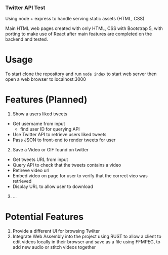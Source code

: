 ### Twitter API Test

Using node + express to handle serving static assets (HTML, CSS)

Main HTML web pages created with only HTML, CSS with Bootstrap 5, with porting to make use of React after main features are completed on the backend and tested.

# Usage

To start clone the repository and run `node index` to start web server then open a web browser to localhost:3000

# Features (Planned)

1. Show a users liked tweets
  - Get username from input
    - find user ID for querying API
  - Use Twitter API to retrieve users liked tweets
  - Pass JSON to front-end to render tweets for user


2. Save a Video or GIF found on twitter
  - Get tweets URL from input
  - Query API to check that the tweets contains a video
  - Retireve video url
  - Embed video on page for user to verify that the correct vieo was retrieved
  - Display URL to allow user to download
  
  3. ...

# Potential Features

1. Provide a different UI for browsing Twiiter
2. Integrate Web Assembly into the project using RUST to allow a client to edit videos locally in their browser and save as a file using FFMPEG, to add new audio or stitch videos together
